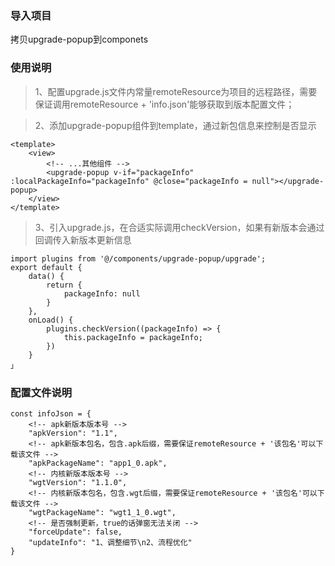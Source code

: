 
### 导入项目
拷贝upgrade-popup到componets

### 使用说明
>1、配置upgrade.js文件内常量remoteResource为项目的远程路径，需要保证调用remoteResource + 'info.json'能够获取到版本配置文件；

>2、添加upgrade-popup组件到template，通过新包信息来控制是否显示
```
<template>
	<view>
		<!-- ...其他组件 -->
		<upgrade-popup v-if="packageInfo" :localPackageInfo="packageInfo" @close="packageInfo = null"></upgrade-popup>
	</view>
</template>
```
>3、引入upgrade.js，在合适实际调用checkVersion，如果有新版本会通过回调传入新版本更新信息
```
import plugins from '@/components/upgrade-popup/upgrade';
export default {
	data() {
		return {
			packageInfo: null
		}
	},
	onLoad() {
		plugins.checkVersion((packageInfo) => {
			this.packageInfo = packageInfo;
		})
	}
」
```
### 配置文件说明
```
const infoJson = {
	<!-- apk新版本版本号 -->
	"apkVersion": "1.1",
	<!-- apk新版本包名，包含.apk后缀，需要保证remoteResource + '该包名'可以下载该文件 -->
	"apkPackageName": "app1_0.apk",
	<!-- 内核新版本版本号 -->
	"wgtVersion": "1.1.0",
	<!-- 内核新版本包名，包含.wgt后缀，需要保证remoteResource + '该包名'可以下载该文件 -->
	"wgtPackageName": "wgt1_1_0.wgt",
	<!-- 是否强制更新，true的话弹窗无法关闭 -->
	"forceUpdate": false,
	"updateInfo": "1、调整细节\n2、流程优化"
}
```